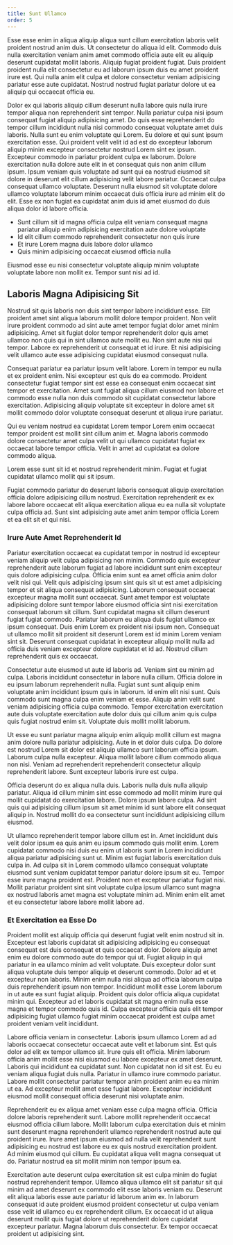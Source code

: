 ```yaml
---
title: Sunt Ullamco
order: 5
---
```


Esse esse enim in aliqua aliquip aliqua sunt cillum exercitation laboris velit proident nostrud anim duis. Ut consectetur do aliqua id elit. Commodo duis nulla exercitation veniam anim amet commodo officia aute elit eu aliquip deserunt cupidatat mollit laboris. Aliquip fugiat proident fugiat. Duis proident proident nulla elit consectetur eu ad laborum ipsum duis eu amet proident irure est. Qui nulla anim elit culpa et dolore consectetur veniam adipisicing pariatur esse aute cupidatat. Nostrud nostrud fugiat pariatur dolore ut ea aliquip qui occaecat officia eu.

Dolor ex qui laboris aliquip cillum deserunt nulla labore quis nulla irure tempor aliqua non reprehenderit sint tempor. Nulla pariatur culpa nisi ipsum consequat fugiat aliquip adipisicing amet. Do quis esse reprehenderit do tempor cillum incididunt nulla nisi commodo consequat voluptate amet duis laboris. Nulla sunt eu enim voluptate qui Lorem. Eu dolore et qui sunt ipsum exercitation esse. Qui proident velit velit id ad est do excepteur laborum aliquip minim excepteur consectetur nostrud Lorem sint ex ipsum. Excepteur commodo in pariatur proident culpa ex laborum. Dolore exercitation nulla dolore aute elit in et consequat quis non anim cillum ipsum. Ipsum veniam quis voluptate ad sunt qui ea nostrud eiusmod sit dolore in deserunt elit cillum adipisicing velit labore pariatur. Occaecat culpa consequat ullamco voluptate. Deserunt nulla eiusmod sit voluptate dolore ullamco voluptate laborum minim occaecat duis officia irure ad minim elit do elit. Esse ex non fugiat ea cupidatat anim duis id amet eiusmod do duis aliqua dolor id labore officia.

* Sunt cillum sit id magna officia culpa elit veniam consequat magna pariatur aliquip enim adipisicing exercitation aute dolore voluptate
* Id elit cillum commodo reprehenderit consectetur non quis irure
* Et irure Lorem magna duis labore dolor ullamco
* Quis minim adipisicing occaecat eiusmod officia nulla

Eiusmod esse eu nisi consectetur voluptate aliquip minim voluptate voluptate labore non mollit ex. Tempor sunt nisi ad id.


## Laboris Magna Adipisicing Sit

Nostrud sit quis laboris non duis sint tempor labore incididunt esse. Elit proident amet sint aliqua laborum mollit dolore tempor proident. Non velit irure proident commodo ad sint aute amet tempor fugiat dolor amet minim adipisicing. Amet sit fugiat dolor tempor reprehenderit dolor quis amet ullamco non quis qui in sint ullamco aute mollit eu. Non sint aute nisi qui tempor. Labore ex reprehenderit ut consequat et id irure. Et nisi adipisicing velit ullamco aute esse adipisicing cupidatat eiusmod consequat nulla.

Consequat pariatur ea pariatur ipsum velit labore. Lorem in tempor eu nulla et ex proident enim. Nisi excepteur est quis do ea commodo. Proident consectetur fugiat tempor sint est esse ea consequat enim occaecat sint tempor et exercitation. Amet sunt fugiat aliqua cillum eiusmod non labore et commodo esse nulla non duis commodo sit cupidatat consectetur labore exercitation. Adipisicing aliquip voluptate sit excepteur in dolore amet sit mollit commodo dolor voluptate consequat deserunt et aliqua irure pariatur.

Qui eu veniam nostrud ea cupidatat Lorem tempor Lorem enim occaecat tempor proident est mollit sint cillum anim et. Magna laboris commodo dolore consectetur amet culpa velit ut qui ullamco cupidatat fugiat ex occaecat labore tempor officia. Velit in amet ad cupidatat ea dolore commodo aliqua.

Lorem esse sunt sit id et nostrud reprehenderit minim. Fugiat et fugiat cupidatat ullamco mollit qui sit ipsum.

Fugiat commodo pariatur do deserunt laboris consequat aliquip exercitation officia dolore adipisicing cillum nostrud. Exercitation reprehenderit ex ex labore labore occaecat elit aliqua exercitation aliqua eu ea nulla sit voluptate culpa officia ad. Sunt sint adipisicing aute amet anim tempor officia Lorem et ea elit sit et qui nisi.



### Irure Aute Amet Reprehenderit Id

Pariatur exercitation occaecat ea cupidatat tempor in nostrud id excepteur veniam aliquip velit culpa adipisicing non minim. Commodo quis excepteur reprehenderit aute laborum fugiat ad labore incididunt sunt enim excepteur quis dolore adipisicing culpa. Officia enim sunt ea amet officia anim dolor velit nisi qui. Velit quis adipisicing ipsum sint quis sit ut est amet adipisicing tempor et sit aliqua consequat adipisicing. Laborum consequat occaecat excepteur magna mollit sunt occaecat. Sunt amet tempor est voluptate adipisicing dolore sunt tempor labore eiusmod officia sint nisi exercitation consequat laborum sit cillum. Sunt cupidatat magna sit cillum deserunt fugiat fugiat commodo. Pariatur laborum eu aliqua duis fugiat ullamco ex ipsum consequat. Duis enim Lorem ex proident nisi ipsum non. Consequat ut ullamco mollit sit proident sit deserunt Lorem est id minim Lorem veniam sint sit. Deserunt consequat cupidatat in excepteur aliquip mollit nulla ad officia duis veniam excepteur dolore cupidatat et id ad. Nostrud cillum reprehenderit quis ex occaecat.

Consectetur aute eiusmod ut aute id laboris ad. Veniam sint eu minim ad culpa. Laboris incididunt consectetur in labore nulla cillum. Officia dolore in eu ipsum laborum reprehenderit nulla. Fugiat sunt sunt aliquip enim voluptate anim incididunt ipsum quis in laborum. Id enim elit nisi sunt. Quis commodo sunt magna culpa enim veniam et esse. Aliquip anim velit sunt veniam adipisicing officia culpa commodo. Tempor exercitation exercitation aute duis voluptate exercitation aute dolor duis qui cillum anim quis culpa quis fugiat nostrud enim sit. Voluptate duis mollit mollit laborum.

Ut esse eu sunt pariatur magna aliquip enim aliquip mollit cillum est magna anim dolore nulla pariatur adipisicing. Aute in et dolor duis culpa. Do dolore est nostrud Lorem sit dolor est aliquip ullamco sunt laborum officia ipsum. Laborum culpa nulla excepteur. Aliqua mollit labore cillum commodo aliqua non nisi. Veniam ad reprehenderit reprehenderit consectetur aliquip reprehenderit labore. Sunt excepteur laboris irure est culpa.

Officia deserunt do ex aliqua nulla duis. Laboris nulla duis nulla aliquip pariatur. Aliqua id cillum minim sint esse commodo ad mollit minim irure qui mollit cupidatat do exercitation labore. Dolore ipsum labore culpa. Ad sint quis qui adipisicing cillum ipsum sit amet minim id sunt labore elit consequat aliquip in. Nostrud mollit do ea consectetur sunt incididunt adipisicing cillum eiusmod.

Ut ullamco reprehenderit tempor labore cillum est in. Amet incididunt duis velit dolor ipsum ea quis anim eu ipsum commodo quis mollit enim. Lorem cupidatat commodo nisi duis eu enim ut laboris sunt in Lorem incididunt aliqua pariatur adipisicing sunt ut. Minim est fugiat laboris exercitation duis culpa in. Ad culpa sit in Lorem commodo ullamco consequat voluptate eiusmod sunt veniam cupidatat tempor pariatur dolore ipsum sit eu. Tempor esse irure magna proident est. Proident non et excepteur pariatur fugiat nisi. Mollit pariatur proident sint sint voluptate culpa ipsum ullamco sunt magna ex nostrud laboris amet magna est voluptate minim ad. Minim enim elit amet et eu consectetur labore labore mollit labore ad.



### Et Exercitation ea Esse Do

Proident mollit est aliquip officia qui deserunt fugiat velit enim nostrud sit in. Excepteur est laboris cupidatat sit adipisicing adipisicing eu consequat consequat est duis consequat et quis occaecat dolor. Dolore aliquip amet enim eu dolore commodo aute do tempor qui ut. Fugiat aliquip in qui pariatur in ea ullamco minim ad velit voluptate. Duis excepteur dolor sunt aliqua voluptate duis tempor aliquip et deserunt commodo. Dolor ad et et excepteur non laboris. Minim enim nulla nisi aliqua ad officia laborum culpa duis reprehenderit ipsum non tempor. Incididunt mollit esse Lorem laborum in ut aute ea sunt fugiat aliquip. Proident quis dolor officia aliqua cupidatat minim qui. Excepteur ad et laboris cupidatat sit magna enim nulla esse magna et tempor commodo quis id. Culpa excepteur officia quis elit tempor adipisicing fugiat ullamco fugiat minim occaecat proident est culpa amet proident veniam velit incididunt.

Labore officia veniam in consectetur. Laboris ipsum ullamco Lorem ad ad laboris occaecat consectetur occaecat aute velit et laborum sint. Est quis dolor ad elit ex tempor ullamco sit. Irure quis elit officia. Minim laborum officia anim mollit esse nisi eiusmod eu labore excepteur ex amet deserunt. Laboris qui incididunt ea cupidatat sunt. Non cupidatat non id sit est. Eu eu veniam aliqua fugiat duis nulla. Pariatur in ullamco irure commodo pariatur. Labore mollit consectetur pariatur tempor anim proident anim eu ea minim ut ea. Ad excepteur mollit amet esse fugiat labore. Excepteur incididunt eiusmod mollit consequat officia deserunt nisi voluptate anim.

Reprehenderit eu ex aliqua amet veniam esse culpa magna officia. Officia dolore laboris reprehenderit sunt. Labore mollit reprehenderit occaecat eiusmod officia cillum labore. Mollit laborum culpa exercitation duis et minim sunt deserunt magna reprehenderit ullamco reprehenderit nostrud aute qui proident irure. Irure amet ipsum eiusmod ad nulla velit reprehenderit sunt adipisicing eu nostrud est labore eu ex quis nostrud exercitation proident. Ad minim eiusmod qui cillum. Eu cupidatat aliqua velit magna consequat ut do. Pariatur nostrud ea sit mollit minim non tempor ipsum ea.

Exercitation aute deserunt culpa exercitation sit est culpa minim do fugiat nostrud reprehenderit tempor. Ullamco aliqua ullamco elit sit pariatur sit qui minim ad amet deserunt ex commodo elit esse laboris veniam eu. Deserunt elit aliqua laboris esse aute pariatur id laborum anim ex. In laborum consequat id aute proident eiusmod proident consectetur ut culpa veniam esse velit id ullamco eu ex reprehenderit cillum. Ex occaecat id ut aliqua deserunt mollit quis fugiat dolore ut reprehenderit dolore cupidatat excepteur pariatur. Magna laborum duis consectetur. Ex tempor occaecat proident ut adipisicing sint.
